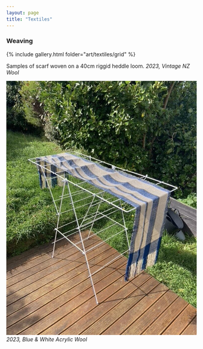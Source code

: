 ```yaml
---
layout: page
title: "Textiles"
---
```

### Weaving

<!-- ![Book wrapped in scarf](/media/images/art/textiles/art_textiles_weaving_scarf%20(6).jpeg){: height="auto"} -->

{% include gallery.html folder="art/textiles/grid" %}

Samples of scarf woven on a 40cm riggid heddle loom.
*2023, Vintage NZ Wool*

![Book wrapped in scarf](/media/images/art/textiles/art_textiles_weaving_scarf%20(10).jpeg)
*2023, Blue & White Acrylic Wool*
